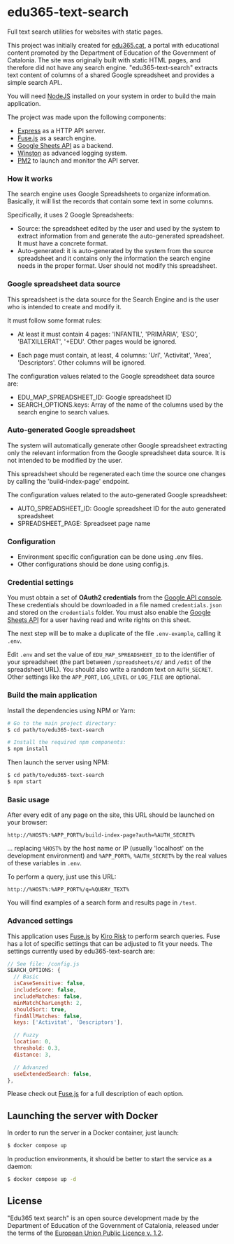 # edu365-text-search
Full text search utilities for websites with static pages.

This project was initially created for [edu365.cat](http://edu365.cat/), a portal with educational content promoted by the Department of Education of the Government of Catalonia. The site was originally built with static HTML pages, and therefore did not have any search engine. "edu365-text-search" extracts text content of columns of a shared Google spreadsheet and provides a simple search API..

You will need [NodeJS](https://nodejs.org) installed on your system in order to build the main application.

The project was made upon the following components:

- [Express](https://expressjs.com/) as a HTTP API server.
- [Fuse.js](https://fusejs.io/) as a search engine.
- [Google Sheets API](https://developers.google.com/sheets/api/) as a backend.
- [Winston](https://github.com/winstonjs/winston) as advanced logging system.
- [PM2](http://pm2.keymetrics.io/) to launch and monitor the API server.

### How it works

The search engine uses Google Spreadsheets to organize information. Basically, it will list the records
that contain some text in some columns.

Specifically, it uses 2 Google Spreadsheets:

- Source: the spreadsheet edited by the user and used by the system to extract information from
and generate the auto-generated spreadsheet. It must have a concrete format.
- Auto-generated: it is auto-generated by the system from the source spreadsheet and it contains
only the information the search engine needs in the proper format. User should not
modify this spreadsheet. 

### Google spreadsheet data source

This spreadsheet is the data source for the Search Engine and is the user who is intended to create
and modify it.

It must follow some format rules:

- At least it must contain 4 pages: 'INFANTIL', 'PRIMÀRIA', 'ESO', 'BATXILLERAT', '+EDU'. Other pages
would be ignored.

- Each page must contain, at least, 4 columns: 'Url', 'Activitat', 'Area', 'Descriptors'. Other columns
will be ignored. 

The configuration values related to the Google spreadsheet data source are:

- EDU_MAP_SPREADSHEET_ID: Google spreadsheet ID
- SEARCH_OPTIONS.keys: Array of the name of the columns used by the search engine to search values.

### Auto-generated Google spreadsheet

The system will automatically generate other Google spreadsheet extracting only the relevant information
from the Google spreadsheet data source. It is not intended to be modified by the user.

This spreadsheet should be regenerated each time the source one changes by calling the 'build-index-page' endpoint.

The configuration values related to the auto-generated Google spreadsheet:

- AUTO_SPREADSHEET_ID: Google spreadsheet ID for the auto generated spreadsheet
- SPREADSHEET_PAGE: Spreadseet page name

### Configuration

- Environment specific configuration can be done using .env files.
- Other configurations should be done using config.js.

### Credential settings

You must obtain a set of __OAuth2 credentials__ from the [Google API console](https://console.developers.google.com/). These credentials should be downloaded in a file named `credentials.json` and stored on the `credentials` folder. You must also enable the [Google Sheets API](https://developers.google.com/sheets/api/quickstart/js) for a user having read and write rights on this sheet.

The next step will be to make a duplicate of the file `.env-example`, calling it `.env`.

Edit `.env` and set the value of `EDU_MAP_SPREADSHEET_ID` to the identifier of your spreadsheet (the part between `/spreadsheets/d/` and `/edit` of the spreadsheet URL). You should also write a random text on `AUTH_SECRET`. Other settings like the `APP_PORT`, `LOG_LEVEL` or `LOG_FILE` are optional.

### Build the main application

Install the dependencies using NPM or Yarn:

```bash
# Go to the main project directory:
$ cd path/to/edu365-text-search

# Install the required npm components:
$ npm install
```

Then launch the server using NPM:
```bash
$ cd path/to/edu365-text-search
$ npm start
```

### Basic usage

After every edit of any page on the site, this URL should be launched on your browser:
```
http://%HOST%:%APP_PORT%/build-index-page?auth=%AUTH_SECRET%
```
... replacing `%HOST%` by the host name or IP (usually 'localhost' on the development environment) and `%APP_PORT%`, `%AUTH_SECRET%` by the real values of these variables in `.env`.

To perform a query, just use this URL:
```
http://%HOST%:%APP_PORT%/q=%QUERY_TEXT%
```

You will find examples of a search form and results page in `/test`.

### Advanced settings

This application uses [Fuse.js](https://fusejs.io/) by [Kiro Risk](https://kiro.me/) to perform search queries. Fuse has a lot of specific settings that can be adjusted to fit your needs. The settings currently used by edu365-text-search are:

```javascript
// See file: /config.js
SEARCH_OPTIONS: {
  // Basic
  isCaseSensitive: false,
  includeScore: false,
  includeMatches: false,
  minMatchCharLength: 2,
  shouldSort: true,
  findAllMatches: false,
  keys: ['Activitat', 'Descriptors'],

  // Fuzzy
  location: 0,
  threshold: 0.3,
  distance: 3,

  // Advanzed
  useExtendedSearch: false,
},
```

Please check out [Fuse.js](https://fusejs.io/) for a full description of each option.

## Launching the server with Docker
In order to run the server in a Docker container, just launch:

```bash
$ docker compose up
```

In production environments, it should be better to start the service as a daemon:

```bash
$ docker compose up -d
```

## License
"Edu365 text search" is an open source development made by the Department of Education of the Government of Catalonia, released under the terms of the [European Union Public Licence v. 1.2](https://eupl.eu/1.2/en/).


